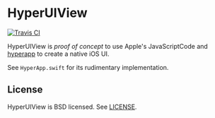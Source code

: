 HyperUIView
===========

[![Travis CI](https://img.shields.io/travis/sma/hyperuiview/master.svg)](https://travis-ci.org/sma/hyperuiview)

HyperUIView is _proof of concept_ to use Apple's JavaScriptCode and 
[hyperapp](https://github.com/hyperapp/hyperapp/) to create a native iOS UI.

See `HyperApp.swift` for its rudimentary implementation.

License
-------

HyperUIView is BSD licensed. See [LICENSE](LICENSE.md).
